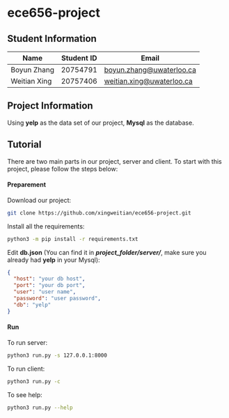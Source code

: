 # ece656-project

## Student Information

Name | Student ID | Email
--- | --- | ---
Boyun Zhang | 20754791 | boyun.zhang@uwaterloo.ca
Weitian Xing | 20757406 | weitian.xing@uwaterloo.ca

## Project Information

Using **yelp** as the data set of our project, **Mysql** as the database.

## Tutorial

There are two main parts in our project, server and client. To start with this project, please follow the steps below:

#### Preparement

Download our project:

```bash
git clone https://github.com/xingweitian/ece656-project.git
```

Install all the requirements:

```bash
python3 -m pip install -r requirements.txt
```

Edit **db.json** (You can find it in ***project_folder/server/***, make sure you already had **yelp** in your Mysql):

```json
{
  "host": "your db host",
  "port": "your db port",
  "user": "user name",
  "password": "user password",
  "db": "yelp"
}
```

#### Run

To run server:

```bash
python3 run.py -s 127.0.0.1:8000
```

To run client:

```bash
python3 run.py -c
```

To see help:

```bash
python3 run.py --help
```
